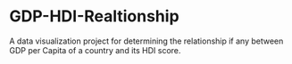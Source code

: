 # GDP-HDI-Realtionship
A data visualization project for determining the relationship if any between GDP per Capita of a country and its HDI score.
